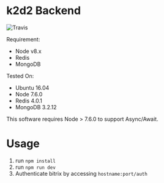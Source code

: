 # k2d2 Backend

![Travis](https://travis-ci.org/helloproclub/k2d2-backend.svg?branch=master)

Requirement:

- Node v8.x
- Redis
- MongoDB

Tested On:

- Ubuntu 16.04
- Node 7.6.0
- Redis 4.0.1
- MongoDB 3.2.12

This software requires Node > 7.6.0 to support Async/Await.

# Usage

1. run `npm install`
2. run `npm run dev`
3. Authenticate bitrix by accessing `hostname:port/auth`
